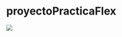 # proyectoPracticaFlex

![](https://github.com/Alexander12302002/proyectoPracticaFlex/blob/ejercicio_4/storage/img/ejercicio_4.png)
